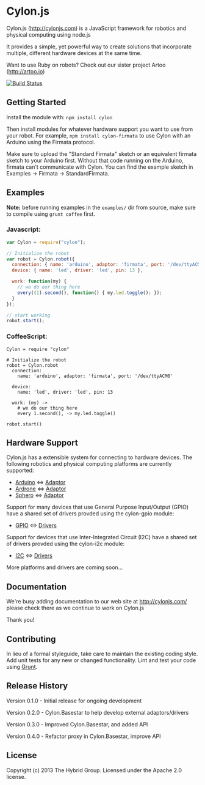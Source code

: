 # Cylon.js 

Cylon.js (http://cylonjs.com) is a JavaScript framework for robotics and physical computing using node.js

It provides a simple, yet powerful way to create solutions that incorporate multiple, different hardware devices at the same time.

Want to use Ruby on robots? Check out our sister project Artoo (http://artoo.io)

[![Build Status](https://secure.travis-ci.org/hybridgroup/cylon.png?branch=master)](http://travis-ci.org/hybridgroup/cylon)

## Getting Started

Install the module with: `npm install cylon`

Then install modules for whatever hardware support you want to use from your robot. For example, `npm install cylon-firmata` to use Cylon with an Arduino using the Firmata protocol.

Make sure to upload the "Standard Firmata" sketch or an equivalent firmata sketch to your Arduino first. Without that code running on the Arduino, firmata can't communicate with Cylon. You can find the example sketch in Examples -> Firmata -> StandardFirmata.

## Examples

**Note:** before running examples in the `examples/` dir from source, make sure to compile using `grunt coffee` first.

### Javascript:
```javascript
var Cylon = require("cylon");

// Initialize the robot
var robot = Cylon.robot({
  connection: { name: 'arduino', adaptor: 'firmata', port: '/dev/ttyACM0' },
  device: { name: 'led', driver: 'led', pin: 13 },

  work: function(my) {
    // we do our thing here
    every((1).second(), function() { my.led.toggle(); });
  }
});

// start working
robot.start();
```

### CoffeeScript:
```coffee-script
Cylon = require "cylon"

# Initialize the robot
robot = Cylon.robot
  connection:
    name: 'arduino', adaptor: 'firmata', port: '/dev/ttyACM0'

  device:
    name: 'led', driver: 'led', pin: 13

  work: (my) ->
    # we do our thing here
    every 1.second(), -> my.led.toggle()

robot.start()
```

## Hardware Support
Cylon.js has a extensible system for connecting to hardware devices. The following robotics and physical computing platforms are currently supported:

  - [Arduino](http://www.arduino.cc/) <=> [Adaptor](https://github.com/hybridgroup/cylon-firmata)
  - [Ardrone](http://ardrone2.parrot.com/) <=> [Adaptor](https://github.com/hybridgroup/cylon-ardrone)
  - [Sphero](http://www.gosphero.com/) <=> [Adaptor](https://github.com/hybridgroup/cylon-sphero)

Support for many devices that use General Purpose Input/Output (GPIO) have a shared set of drivers provded using the cylon-gpio module:

  - [GPIO](https://en.wikipedia.org/wiki/General_Purpose_Input/Output) <=> [Drivers](https://github.com/hybridgroup/cylon-gpio)

Support for devices that use Inter-Integrated Circuit (I2C) have a shared set of drivers provded using the cylon-i2c module:

  - [I2C](https://en.wikipedia.org/wiki/I%C2%B2C) <=> [Drivers](https://github.com/hybridgroup/cylon-i2c)

More platforms and drivers are coming soon...

## Documentation
We're busy adding documentation to our web site at http://cylonjs.com/ please check there as we continue to work on Cylon.js

Thank you!

## Contributing
In lieu of a formal styleguide, take care to maintain the existing coding style.
Add unit tests for any new or changed functionality. Lint and test your code
using [Grunt](http://gruntjs.com/).

## Release History
Version 0.1.0 - Initial release for ongoing development

Version 0.2.0 - Cylon.Basestar to help develop external adaptors/drivers

Version 0.3.0 - Improved Cylon.Basestar, and added API

Version 0.4.0 - Refactor proxy in Cylon.Basestar, improve API

## License
Copyright (c) 2013 The Hybrid Group. Licensed under the Apache 2.0 license.
